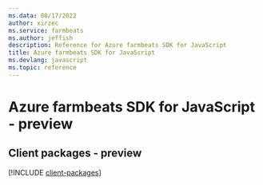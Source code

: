 ```yaml
---
ms.data: 08/17/2022
author: xirzec
ms.service: farmbeats
ms.author: jeffish
description: Reference for Azure farmbeats SDK for JavaScript
title: Azure farmbeats SDK for JavaScript
ms.devlang: javascript
ms.topic: reference
---
```

# Azure farmbeats SDK for JavaScript - preview

## Client packages - preview
[!INCLUDE [client-packages](farmbeats-client-index.md)]